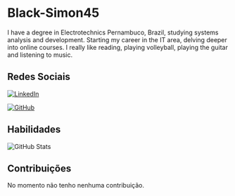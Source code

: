 # Black-Simon45
I have a degree in Electrotechnics Pernambuco, Brazil, studying systems analysis and development. Starting my career in the IT area, delving deeper into online courses.
I really like reading, playing volleyball, playing the guitar and listening to music.

## Redes Sociais

[![LinkedIn](https://img.shields.io/badge/LinkedIn-0077B5?style=for-the-badge&logo=linkedin&logoColor=white)](https://www.linkedin.com/in/cleiton-souza-9b6901118/)

[![GitHub](https://img.shields.io/badge/GitHub-500000?style=for-the-badge&logo=github&logoColor=white)](https://github.com/Black-Simon45)

## Habilidades

![GitHub Stats](https://github-readme-stats.vercel.app/api?username=Black-Simon45&theme=transparent&bg_color=600&border_color=30A3DC&show_icons=true&icon_color=30A3DC&title_color=E94D5F&text_color=FFF)

## Contribuições

No momento não tenho nenhuma contribuição.
